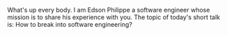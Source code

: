 What's up every body. I am Edson Philippe a software engineer whose mission is to share his experience with you. The topic of today's short talk is: How to break into software engineering?
